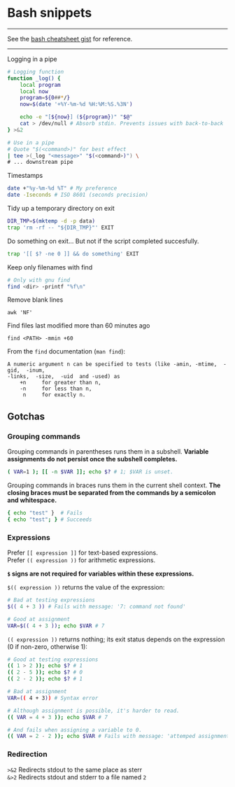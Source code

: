 # Bash snippets
***
See the [bash cheatsheet gist](https://gist.github.com/LeCoupa/122b12050f5fb267e75f) for reference.
***

Logging in a pipe

```bash
# Logging function
function _log() {
	local program
	local now
	program=${0##*/}
	now=$(date '+%Y-%m-%d %H:%M:%S.%3N')

	echo -e "[${now}] (${program})" "$@"
	cat > /dev/null # Absorb stdin. Prevents issues with back-to-back `tee`s.
} >&2
```
```bash
# Use in a pipe
# Quote "$(<command>)" for best effect
| tee >(_log "<message>" "$(<command>)") \
# ... downstream pipe
```

Timestamps

```bash
date +"%y-%m-%d %T" # My preference
date -Iseconds # ISO 8601 (seconds precision)
```

Tidy up a temporary directory on exit

```bash
DIR_TMP=$(mktemp -d -p data)
trap 'rm -rf -- "${DIR_TMP}"' EXIT
```

Do something on exit... But not if the script completed succesfully.

```bash
trap '[[ $? -ne 0 ]] && do something' EXIT
```

Keep only filenames with find

```bash
# Only with gnu find
find <dir> -printf "%f\n"
```

Remove blank lines

```
awk 'NF'
```

Find files last modified more than 60 minutes ago

```
find <PATH> -mmin +60
```

From the `find` documentation (`man find`):

```
A numeric argument n can be specified to tests (like -amin, -mtime,  -gid,  -inum,
-links,  -size,  -uid  and -used) as
	+n     for greater than n,
	-n     for less than n,
	 n     for exactly n.
```

## Gotchas

### Grouping commands

Grouping commands in parentheses runs them in a subshell.
**Variable assignments do not persist once the subshell completes.**

```bash
( VAR=1 ); [[ -n $VAR ]]; echo $? # 1; $VAR is unset.
```

Grouping commands in braces runs them in the current shell context.
**The closing braces must be separated from the commands by a semicolon and whitespace.**

```bash
{ echo "test" }  # Fails
{ echo "test"; } # Succeeds
```

### Expressions
Prefer ```[[ expression ]]``` for text-based expressions.\
Prefer ```(( expression ))``` for arithmetic expressions.

**```$``` signs are not required for variables within these expressions.**

```$(( expression ))``` returns the value of the expression:

```bash
# Bad at testing expressions
$(( 4 + 3 )) # Fails with message: '7: command not found'

# Good at assignment
VAR=$(( 4 + 3 )); echo $VAR # 7
```

```(( expression ))``` returns nothing; its exit status depends on the expression (0 if non-zero, otherwise 1):

```bash
# Good at testing expressions
(( 1 > 2 )); echo $? # 1
(( 2 - 5 )); echo $? # 0
(( 2 - 2 )); echo $? # 1

# Bad at assignment
VAR=(( 4 + 3)) # Syntax error

# Although assignment is possible, it's harder to read.
(( VAR = 4 + 3 )); echo $VAR # 7 

# And fails when assigning a variable to 0.
(( VAR = 2 - 2 )); echo $VAR # Fails with message: 'attemped assignment to non-variable'
```

### Redirection
`>&2` Redirects stdout to the same place as sterr  
`&>2` Redirects stdout and stderr to a file named `2`
